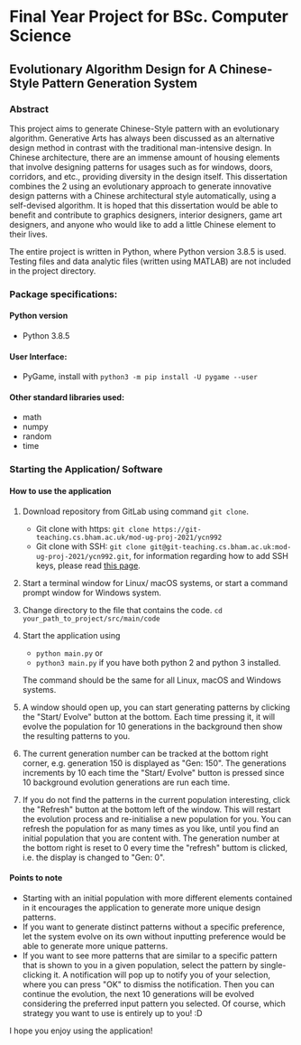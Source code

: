 # Final Year Project for BSc. Computer Science
## Evolutionary Algorithm Design for A Chinese-Style Pattern Generation System

### Abstract
This project aims to generate Chinese-Style pattern with an evolutionary algorithm. Generative Arts has always been discussed as an alternative design method in contrast with the traditional man-intensive design. In Chinese architecture, there are an immense amount of housing elements that involve designing patterns for usages such as for windows, doors, corridors, and etc., providing diversity in the design itself. This dissertation combines the 2 using an evolutionary approach to generate innovative design patterns with a Chinese architectural style automatically, using a self-devised algorithm. It is hoped that this dissertation would be able to benefit and contribute to graphics designers, interior designers, game art designers, and anyone who would like to add a little Chinese element to their lives.

The entire project is written in Python, where Python version 3.8.5 is used. Testing files and data analytic files (written using MATLAB) are not included in the project directory. 

### Package specifications:
#### Python version
- Python 3.8.5

#### User Interface:
- PyGame, install with `python3 -m pip install -U pygame --user`


#### Other standard libraries used:
- math
- numpy
- random
- time

### Starting the Application/ Software
#### How to use the application
1. Download repository from GitLab using command `git clone`.
	- Git clone with https: `git clone https://git-teaching.cs.bham.ac.uk/mod-ug-proj-2021/ycn992`
	- Git clone with SSH: `git clone git@git-teaching.cs.bham.ac.uk:mod-ug-proj-2021/ycn992.git`, for information regarding how to add SSH keys, please read [this page](https://git-teaching.cs.bham.ac.uk/help/ssh/index.md). 
2. Start a terminal window for Linux/ macOS systems, or start a command prompt window for Windows system.
3. Change directory to the file that contains the code.
`cd your_path_to_project/src/main/code`
4. Start the application using 
	- `python main.py` or 
	- `python3 main.py` if you have both python 2 and python 3 installed.
	
	The command should be the same for all Linux, macOS and Windows systems. 

5. A window should open up, you can start generating patterns by clicking the "Start/ Evolve" button at the bottom. Each time pressing it, it will evolve the population for 10 generations in the background then show the resulting patterns to you. 
6. The current generation number can be tracked at the bottom right corner, e.g. generation 150 is displayed as "Gen: 150". The generations increments by 10 each time the "Start/ Evolve" button is pressed since 10 background evolution generations are run each time. 
7. If you do not find the patterns in the current population interesting, click the "Refresh" button at the bottom left of the window. This will restart the evolution process and re-initialise a new population for you. You can refresh the population for as many times as you like, until you find an initial population that you are content with. The generation number at the bottom right is reset to 0 every time the "refresh" buttom is clicked, i.e. the display is changed to "Gen: 0". 

#### Points to note
- Starting with an initial population with more different elements contained in it encourages the application to generate more unique design patterns.
- If you want to generate distinct patterns without a specific preference, let the system evolve on its own without inputting preference would be able to generate more unique patterns.
- If you want to see more patterns that are similar to a specific pattern that is shown to you in a given population, select the pattern by single-clicking it. A notification will pop up to notify you of your selection, where you can press "OK" to dismiss the notification. Then you can continue the evolution, the next 10 generations will be evolved considering the preferred input pattern you selected. Of course, which strategy you want to use is entirely up to you! :D

I hope you enjoy using the application! 